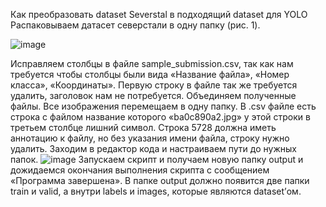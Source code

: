   Как преобразовать dataset Severstal в подходящий dataset для YOLO
Распаковываем датасет северстали в одну папку (рис. 1). 
 
![image](https://github.com/Nosikmov/Kaggle-Dataset-to-YOLO/assets/168178686/a426fd7d-f404-4d62-9e21-b1f30485c09f)

Исправляем столбцы в файле sample_submission.csv, так как нам требуется чтобы столбцы были вида «Название файла», «Номер класса», «Координаты». Первую строку в файле так же требуется удалить, заголовок нам не потребуется. Объединяем полученные файлы.
Все изображения перемещаем в одну папку. В .csv файле есть строка с файлом название которого «ba0c890a2.jpg» у этой строки в третьем столбце лишний символ. 
Строка 5728 должна иметь аннотацию к файлу, но без указания имени файла, строку нужно удалить.
Заходим в редактор кода и настраиваем пути до нужных папок.
![image](https://github.com/Nosikmov/Kaggle-Dataset-to-YOLO/assets/168178686/fa78a7ab-f9d8-4856-963c-78b9cd99f1bd)
Запускаем скрипт и получаем новую папку output и дожидаемся окончания выполнения скрипта с сообщением «Программа завершена».
В папке output должно появится две папки train и valid, а внутри labels и images, которые являются dataset’ом. 
